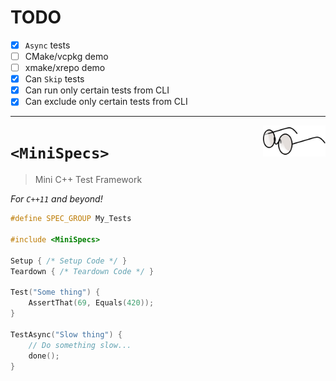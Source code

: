 # TODO

- [x] `Async` tests
- [ ] CMake/vcpkg demo
- [ ] xmake/xrepo demo
- [x] Can `Skip` tests
- [x] Can run only certain tests from CLI
- [x] Can exclude only certain tests from CLI

---

<img src="Resources/Images/eyeglasses-35598_1280.png" align="right" width=100>

# `<MiniSpecs>`

> Mini C++ Test Framework

_For `C++11` and beyond!_

```cpp
#define SPEC_GROUP My_Tests
 
#include <MiniSpecs>
 
Setup { /* Setup Code */ }
Teardown { /* Teardown Code */ }
 
Test("Some thing") {
    AssertThat(69, Equals(420));
}

TestAsync("Slow thing") {
    // Do something slow...
    done();
}
```

